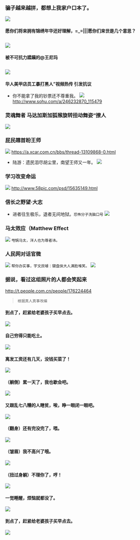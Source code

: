 ### 骗子越来越拼，都想上我家户口本了。
![](https://os.alipayobjects.com/rmsportal/xHzMFeQrbCUaXYh.jpg)
#### 愿你们将来拥有锦绣年华还好理解，=_=|||愿你们来世是几个意思？
![](https://wx2.sinaimg.cn/mw690/0070eHi0ly1fmg1svc3p7j30j60i0dhv.jpg)
---
#### 被不可抗力蹂躏的@王尼玛
![](https://wx1.sinaimg.cn/mw690/0070eHi0ly1fmduilopo5j31jk1jkaom.jpg)
---
#### 华人美甲店员工暴打黑人”视频热传 引发抗议
- 你不能拿了我的钞票还不尊重我。
![](http://5b0988e595225.cdn.sohucs.com/images/20180809/d2c6bc34aec44e7ab346082d11ffb059.jpeg)
http://www.sohu.com/a/246232870_115479
### 灵魂舞者 马达加斯加狐猴旋转扭动舞姿“撩人
![](https://t1.huanqiu.cn/2ca8a435bfe35318540b9ed6f42c61b3.jpg)
### 屁民翘首盼王师
![](http://image.xcar.com.cn/attachments/a/day_100921/20100921_d3e265f9b1983651d588AXByF80Ila9A.jpg-app)
https://a.xcar.com.cn/bbs/thread-13109868-0.html
- 陆游：遗民泪尽胡尘里，南望王师又一年。
![](https://timgsa.baidu.com/timg?image&quality=80&size=b9999_10000&sec=1525774822235&di=964395739709917c821947fcb2cdd540&imgtype=0&src=http%3A%2F%2Fimgsrc.baidu.com%2Fforum%2Fw%253D580%2Fsign%3Dabcfbd01a51ea8d38a22740ca70b30cf%2Fa89e512762d0f70309ba9f660bfa513d2797c589.jpg)
### 学习改变命运
![](http://pic.qiantucdn.com/58pic/15/63/51/49r58PICNAq_1024.jpg)
http://www.58pic.com/psd/15635149.html
### 信长之野望·大志
- 进者往生极乐，退者无间地狱。`恐怖分子洗脑口号`
![](http://www.gamecity.ne.jp/taishi/images/kokoro/world_09_001.jpg)
### 马太效应（Matthew Effect
![](http://img1.cache.netease.com/catchpic/D/D1/D13F41A5DDCED7A13723F510589EB8CF.jpg)
`甩锅马太，洋人也为尊者讳。`
### 人民网对话官微
![](http://afp.alicdn.com/afp-creative/creative/u115581350/44cd1c28d0c81b629470e1b405e06ab6.jpg)
`帮你办实事，宇文庶噱：键盘侠大人满脸堆笑。`
![](http://pic2.dwnews.net/20180409/2e8368ec06c7addbe991e79d99342660_w.jpg)
### 据说，看过这组照片的人都会笑起来
http://t.people.com.cn/people/176224464
>`根据真人真事改编`
#### 到点了，赶紧给老婆孩子买早点去。
![](http://i0.peopleurl.cn//nmsgimagev1/20180301/b_316801_multi_1519861234345.gif)
#### 自己穷得只能吃土。
![](http://i0.peopleurl.cn//nmsgimagev1/20180301/b_316801_multi_1519861236986.gif)
#### 离发工资还有几天，没钱买菜了！
![](http://i0.peopleurl.cn//nmsgimagev1/20180301/b_316801_multi_1519861237231.jpg)
#### （躺倒）累一天了，我也歇会吧。
![](http://i0.peopleurl.cn//nmsgimagev1/20180301/b_316801_multi_1519861237396.jpg)
#### 又跟乱七八糟的人瞎贫，唉，睁一眼闭一眼吧。
![](http://i0.peopleurl.cn//nmsgimagev1/20180301/b_316801_multi_1519861237552.jpg)
#### （翻身）还有完没完了，喂。
![](http://i0.peopleurl.cn//nmsgimagev1/20180301/b_316801_multi_1519861237708.jpg)
#### （皱眉）我不高兴了哦。
![](http://i0.peopleurl.cn//nmsgimagev1/20180301/b_316801_multi_1519861237864.jpg)
#### （扭过身躺）不理你了，哼！
![](http://i0.peopleurl.cn//nmsgimagev1/20180301/b_316801_multi_1519861238022.jpg)
#### 一觉睡醒，烦恼就都没了。
![](http://i0.peopleurl.cn//nmsgimagev1/20180301/b_316801_multi_1519861238189.jpg)
#### 到点了，赶紧给老婆孩子买早点去。
![](http://i0.peopleurl.cn//nmsgimagev1/20180301/b_316801_multi_1519861234345.gif)